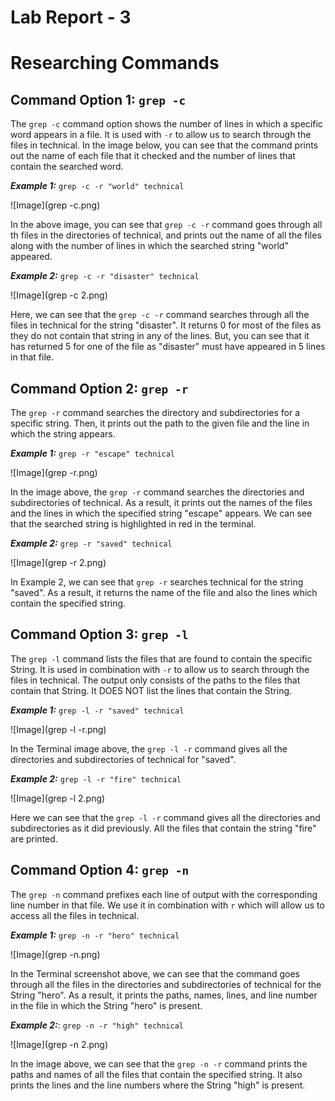 # **Lab Report - 3**
# **Researching Commands** 

## **Command Option 1: ```grep -c```**
The ```grep -c``` command option shows the number of lines in which a specific word appears in a file. It is used with ```-r``` to allow us to search through the files in technical. In the image below, you can see that the command prints out the name of each file that it checked and the number of lines that contain the searched word.

***Example 1:*** ```grep -c -r "world" technical```

![Image](grep -c.png)

In the above image, you can see that ```grep -c -r``` command goes through all th files in the directories of technical, and prints out the name of all the files along with the number of lines in which the searched string "world" appeared.

***Example 2:*** ```grep -c -r "disaster" technical```

![Image](grep -c 2.png)

Here, we can see that the ```grep -c -r``` command searches through all the files in technical for the string "disaster". It returns 0 for most of the files as they do not contain that string in any of the lines. But, you can see that it has returned 5 for one of the file as "disaster" must have appeared in 5 lines in that file. 

## **Command Option 2: ```grep -r```**
The ```grep -r``` command searches the directory and subdirectories for a specific string. Then, it prints out the path to the given file and the line in which the string appears.

***Example 1:*** ```grep -r "escape" technical```

![Image](grep -r.png)

In the image above, the ```grep -r``` command searches the directories and subdirectories of technical. As a result, it prints out the names of the files and the lines in which the specified string "escape" appears. We can see that the searched string is highlighted in red in the terminal.

***Example 2:*** ```grep -r "saved" technical```

![Image](grep -r 2.png)

In Example 2, we can see that ```grep -r``` searches technical for the string "saved". As a result, it returns the name of the file and also the lines which contain the specified string.

## **Command Option 3: ```grep -l```**
The ```grep -l``` command lists the files that are found to contain the specific String. It is used in combination with ```-r``` to allow us to search through the files in technical. The output only consists of the paths to the files that contain that String. It DOES NOT list the lines that contain the String. 

***Example 1:*** ```grep -l -r "saved" technical```

![Image](grep -l -r.png)

In the Terminal image above, the ```grep -l -r``` command gives all the directories and subdirectories of technical for "saved". 

***Example 2:*** ```grep -l -r "fire" technical```

![Image](grep -l 2.png)

Here we can see that the ```grep -l -r``` command gives all the directories and subdirectories as it did previously. All the files that contain the string "fire" are printed.

## **Command Option 4: ```grep -n```**
The ```grep -n``` command prefixes each line of output with the corresponding line number in that file. We use it in combination with ```r``` which will allow us to access all the files in technical.

***Example 1:*** ```grep -n -r "hero" technical```

![Image](grep -n.png)

In the Terminal screenshot above, we can see that the command goes through all the files in the directories and subdirectories of technical for the String "hero". As a result, it prints the paths, names, lines, and line number in the file in which the String "hero" is present.

***Example 2:***: ```grep -n -r "high" technical```

![Image](grep -n 2.png)

In the image above, we can see that the ```grep -n -r``` command prints the paths and names of all the files that contain the specified string. It also prints the lines and the line numbers where the String "high" is present.

